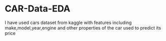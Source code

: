 # CAR-Data-EDA
I have used cars dataset from kaggle with features including make,model,year,engine and other properties of the car used to predict its price
